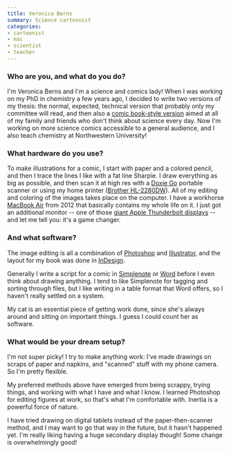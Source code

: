 ```yaml
---
title: Veronica Berns
summary: Science cartoonist
categories:
- cartoonist
- mac
- scientist
- teacher
---
```


### Who are you, and what do you do?

I'm Veronica Berns and I'm a science and comics lady! When I was working on my PhD in chemistry a few years ago, I decided to write two versions of my thesis: the normal, expected, technical version that probably only my committee will read, and then also a [comic book-style version](http://www.veronicaberns.com/atomicsizematters "Veronica's cartoon thesis.") aimed at all of my family and friends who don't think about science every day. Now I'm working on more science comics accessible to a general audience, and I also teach chemistry at Northwestern University!

### What hardware do you use?

To make illustrations for a comic, I start with paper and a colored pencil, and then I trace the lines I like with a fat line Sharpie. I draw everything as big as possible, and then scan it at high res with a [Doxie Go][doxie-go] portable scanner or using my home printer ([Brother HL-2280DW][hl-2280dw]). All of my editing and coloring of the images takes place on the computer. I have a workhorse [MacBook Air][macbook-air] from 2012 that basically contains my whole life on it. I just got an additional monitor -- one of those [giant Apple Thunderbolt displays][cinema-display] -- and let me tell you: it's a game changer.

### And what software?

The image editing is all a combination of [Photoshop][] and [Illustrator][], and the layout for my book was done in [InDesign][].

Generally I write a script for a comic in [Simplenote][] or [Word][] before I even think about drawing anything. I tend to like Simplenote for tagging and sorting through files, but I like writing in a table format that Word offers, so I haven't really settled on a system.

My cat is an essential piece of getting work done, since she's always around and sitting on important things. I guess I could count her as software.

### What would be your dream setup?

I'm not super picky! I try to make anything work: I've made drawings on scraps of paper and napkins, and "scanned" stuff with my phone camera. So I'm pretty flexible.

My preferred methods above have emerged from being scrappy, trying things, and working with what I have and what I know. I learned Photoshop for editing figures at work, so that's what I'm comfortable with. Inertia is a powerful force of nature.

I have tried drawing on digital tablets instead of the paper-then-scanner method, and I may want to go that way in the future, but it hasn't happened yet. I'm really liking having a huge secondary display though! Some change is overwhelmingly good!

[cinema-display]: https://en.wikipedia.org/wiki/Apple_Cinema_Display "An LCD display."
[doxie-go]: http://www.getdoxie.com/product/doxie-go/ "A portable wireless scanner."
[hl-2280dw]: http://www.brother-usa.com/Printer/ModelDetail/1/HL2280DW/Overview "A laser printer and scanner."
[macbook-air]: https://www.apple.com/macbook-air/ "A very thin laptop."
[illustrator]: https://www.adobe.com/products/illustrator.html "A vector graphics editor."
[indesign]: https://www.adobe.com/products/indesign.html "A desktop/web publishing application."
[photoshop]: https://www.adobe.com/products/photoshop.html "A bitmap image editor."
[simplenote]: https://simplenote.com/ "A note-taking/syncing service."
[word]: https://products.office.com/en-us/word "A document editor."
